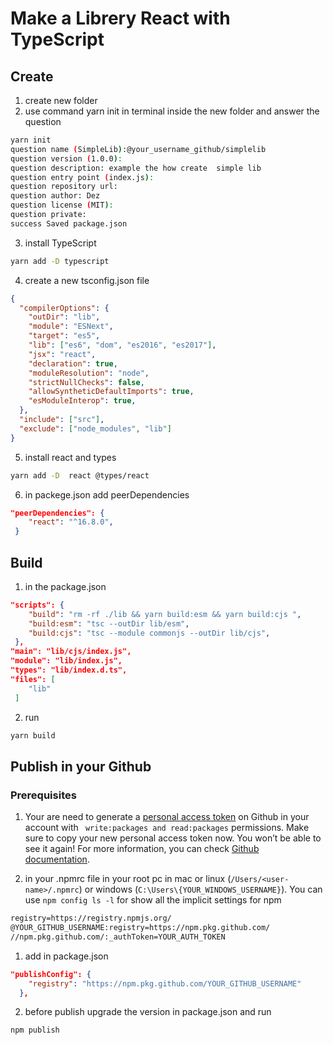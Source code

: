 # Make a Librery React with TypeScript

## Create

1. create new folder
2. use command yarn init in terminal inside the new folder and answer the question

```bash
yarn init
question name (SimpleLib):@your_username_github/simplelib
question version (1.0.0):
question description: example the how create  simple lib
question entry point (index.js):
question repository url:
question author: Dez
question license (MIT):
question private:
success Saved package.json
```

3. install TypeScript

```bash
yarn add -D typescript
```

4. create a new tsconfig.json file

```json
{
  "compilerOptions": {
    "outDir": "lib",
    "module": "ESNext",
    "target": "es5",
    "lib": ["es6", "dom", "es2016", "es2017"],
    "jsx": "react",
    "declaration": true,
    "moduleResolution": "node",
    "strictNullChecks": false,
    "allowSyntheticDefaultImports": true,
    "esModuleInterop": true,
  },
  "include": ["src"],
  "exclude": ["node_modules", "lib"]
}
```

5. install react and types

```bash
yarn add -D  react @types/react
```

6. in packege.json add peerDependencies

```json
"peerDependencies": {
    "react": "^16.8.0",
 }
```

## Build

1. in the package.json

```json
"scripts": {
    "build": "rm -rf ./lib && yarn build:esm && yarn build:cjs ",
    "build:esm": "tsc --outDir lib/esm",
    "build:cjs": "tsc --module commonjs --outDir lib/cjs",
 },
"main": "lib/cjs/index.js",
"module": "lib/index.js",
"types": "lib/index.d.ts",
"files": [
    "lib"
 ]
```

2. run

```bash
yarn build
```

## Publish in your Github

### Prerequisites

1. Your are need to generate a [personal access token](https://github.com/settings/tokens/new) on Github in your account with ` write:packages and read:packages` permissions. Make sure to copy your new personal access token now. You won’t be able to see it again! For more information, you can check [Github documentation](https://docs.github.com/en/github/authenticating-to-github/creating-a-personal-access-token).

2. in your .npmrc file in your root pc in mac or linux (`/Users/<user-name>/.npmrc`) or windows (`C:\Users\{YOUR_WINDOWS_USERNAME}`). You can use `npm config ls -l` for show all the implicit settings for npm

```txt
registry=https://registry.npmjs.org/
@YOUR_GITHUB_USERNAME:registry=https://npm.pkg.github.com/
//npm.pkg.github.com/:_authToken=YOUR_AUTH_TOKEN
```

1. add in package.json

```json
"publishConfig": {
    "registry": "https://npm.pkg.github.com/YOUR_GITHUB_USERNAME"
  },
```


2.  before  publish  upgrade the version in package.json and run

```bash
npm publish
```
